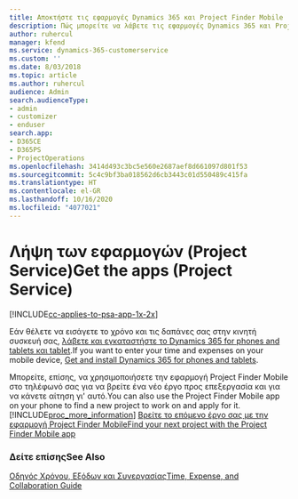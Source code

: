 ```yaml
---
title: Αποκτήστε τις εφαρμογές Dynamics 365 και Project Finder Mobile | MicrosoftDocs
description: Πώς μπορείτε να λάβετε τις εφαρμογές Dynamics 365 και Project Finder Mobile
author: ruhercul
manager: kfend
ms.service: dynamics-365-customerservice
ms.custom: ''
ms.date: 8/03/2018
ms.topic: article
ms.author: ruhercul
audience: Admin
search.audienceType:
- admin
- customizer
- enduser
search.app:
- D365CE
- D365PS
- ProjectOperations
ms.openlocfilehash: 3414d493c3bc5e560e2687aef8d661097d801f53
ms.sourcegitcommit: 5c4c9bf3ba018562d6cb3443c01d550489c415fa
ms.translationtype: HT
ms.contentlocale: el-GR
ms.lasthandoff: 10/16/2020
ms.locfileid: "4077021"
---
```

# <a name="get-the-apps-project-service"></a><span data-ttu-id="16fce-103">Λήψη των εφαρμογών (Project Service)</span><span class="sxs-lookup"><span data-stu-id="16fce-103">Get the apps (Project Service)</span></span>

[!INCLUDE[cc-applies-to-psa-app-1x-2x](../includes/cc-applies-to-psa-app-1x-2x.md)]

<span data-ttu-id="16fce-104">Εάν θέλετε να εισάγετε το χρόνο και τις δαπάνες σας στην κινητή συσκευή σας, [λάβετε και εγκαταστήστε το Dynamics 365 for phones and tablets και tablet](https://docs.microsoft.com/dynamics365/mobile-app/dynamics-365-phones-tablets-users-guide).</span><span class="sxs-lookup"><span data-stu-id="16fce-104">If you want to enter your time and expenses on your mobile device, [Get and install Dynamics 365 for phones and tablets](https://docs.microsoft.com/dynamics365/mobile-app/dynamics-365-phones-tablets-users-guide).</span></span>  
  
 <span data-ttu-id="16fce-105">Μπορείτε, επίσης, να χρησιμοποιήσετε την εφαρμογή Project Finder Mobile στο τηλέφωνό σας για να βρείτε ένα νέο έργο προς επεξεργασία και για να κάνετε αίτηση γι' αυτό.</span><span class="sxs-lookup"><span data-stu-id="16fce-105">You can also use the Project Finder Mobile app on your phone to find a new project to work on and apply for it.</span></span> [!INCLUDE[proc_more_information](../includes/proc-more-information.md)] <span data-ttu-id="16fce-106">[Βρείτε το επόμενο έργο σας με την εφαρμογή Project Finder Mobile](../psa/find-next-project-finder-mobile-app.md)</span><span class="sxs-lookup"><span data-stu-id="16fce-106">[Find your next project with the Project Finder Mobile app](../psa/find-next-project-finder-mobile-app.md)</span></span> 
  
### <a name="see-also"></a><span data-ttu-id="16fce-107">Δείτε επίσης</span><span class="sxs-lookup"><span data-stu-id="16fce-107">See Also</span></span>  
 [<span data-ttu-id="16fce-108">Οδηγός Χρόνου, Εξόδων και Συνεργασίας</span><span class="sxs-lookup"><span data-stu-id="16fce-108">Time, Expense, and Collaboration Guide</span></span>](../psa/time-expense-collaboration-guide.md)
